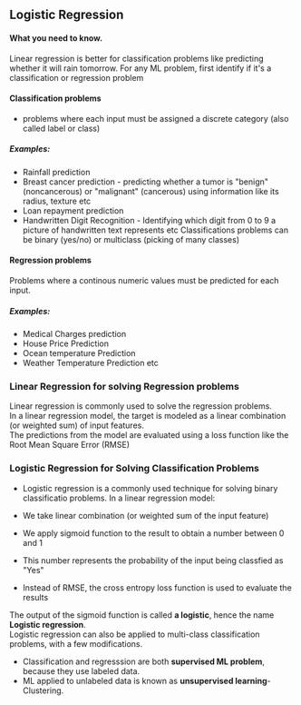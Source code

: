 ## Logistic Regression 
#### What you need to know.
Linear regression is better for classification problems like predicting whether it will rain tomorrow. 
For any ML problem, first identify if it's a classification or regression problem

#### Classification problems
- problems where each input must be assigned a discrete category (also called label or class)
##### Examples:
- Rainfall prediction
- Breast cancer prediction - predicting whether a tumor is "benign" (noncancerous) or "malignant" (cancerous) using
information like its radius, texture etc
- Loan repayment prediction
- Handwritten Digit Recognition - Identifying which digit from 0 to 9 a picture of handwritten text represents etc
Classifications problems can be binary (yes/no) or multiclass (picking of many classes)

#### Regression problems
Problems where a continous numeric values must be predicted for each input.
##### Examples:
- Medical Charges prediction
- House Price Prediction
- Ocean temperature Prediction
- Weather Temperature Prediction etc
### Linear Regression for solving Regression problems
Linear regression is commonly used to solve the regression problems.  
In a linear regression model, the target is modeled as a linear combination (or weighted sum) of input features.  
The predictions from the model are evaluated using a loss function like the Root Mean Square Error (RMSE)

### Logistic Regression for Solving Classification Problems
- Logistic regression is a commonly used technique for solving binary classificatio problems. In a linear regression model:

- We take linear combination (or weighted sum of the input feature)
- We apply sigmoid function to the result to obtain a number between 0 and 1
- This number represents the probability of the input being classfied as "Yes"
- Instead of RMSE, the cross entropy loss function is used to evaluate the results
  
The output of the sigmoid function is called **a logistic**, hence the name **Logistic regression**.   
Logistic regression can also be applied to multi-class classification problems, with a few modifications.  

- Classification and regresssion are both **supervised ML problem**, because they use labeled data.   
- ML applied to unlabeled data is known as **unsupervised learning**- Clustering.
